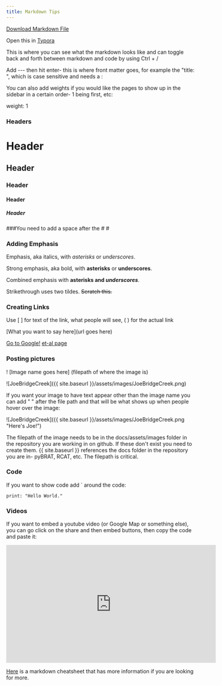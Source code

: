 ```yaml
---
title: Markdown Tips
---
```




<a href="{{site.baseurl}}/Markdown.zip" download="Markdown.zip" target="_blank" >Download Markdown File</a> 

Open this in <a href="https://typora.io/" target="_blank">Typora</a>

This is where you can see what the markdown looks like and can toggle back and forth between markdown and code by using Ctrl + /

Add --- then hit enter- this is where front matter goes, for example the "title: ", which is case sensitive and needs a :  

You can also add weights if you would like the pages to show up in the sidebar in a certain order- 1 being first, etc:

weight: 1

### Headers

# Header

## Header

### Header

#### Header

##### Header

###You need to add a space after the #  #

### Adding Emphasis

Emphasis, aka italics, with *asterisks* or _underscores_.

Strong emphasis, aka bold, with **asterisks** or __underscores__.

Combined emphasis with **asterisks and _underscores_**.

Strikethrough uses two tildes. ~~Scratch this.~~

### Creating Links

Use [ ] for text of the link, what people will see, ( ) for the actual link

[What you want to say here](url goes here)

[Go to Google!](https://www.google.com/)
[et-al page](http://etal.joewheaton.org/)

### Posting pictures

! [Image name goes here] (filepath of where the image is)

![JoeBridgeCreek]({{ site.baseurl }}/assets/images/JoeBridgeCreek.png)

If you want your image to have text appear other than the image name you can add " " after the file path and that will be what shows up when people hover over the image:

![JoeBridgeCreek]({{ site.baseurl }}/assets/images/JoeBridgeCreek.png "Here's Joe!")

The filepath of the image needs to be in the docs/assets/images folder in the repository you are working in on github.  If these don't exist you need to create them.  {{ site.baseurl }} references the docs folder in the repository you are in- pyBRAT, RCAT, etc.  The filepath is critical.

### Code

If you want to show code add ` around the code:

`print: "Hello World."`

### Videos

If you want to embed a youtube video (or Google Map or something else), you can go click on the share and then embed buttons, then copy the code and paste it:

<iframe width="560" height="315" src="https://www.youtube.com/embed/tgkB46xeQts" frameborder="0" allow="autoplay; encrypted-media" allowfullscreen></iframe>



[Here](https://github.com/adam-p/markdown-here/wiki/Markdown-Cheatsheet#headers) is a markdown cheatsheet that has more information if you are looking for more.

